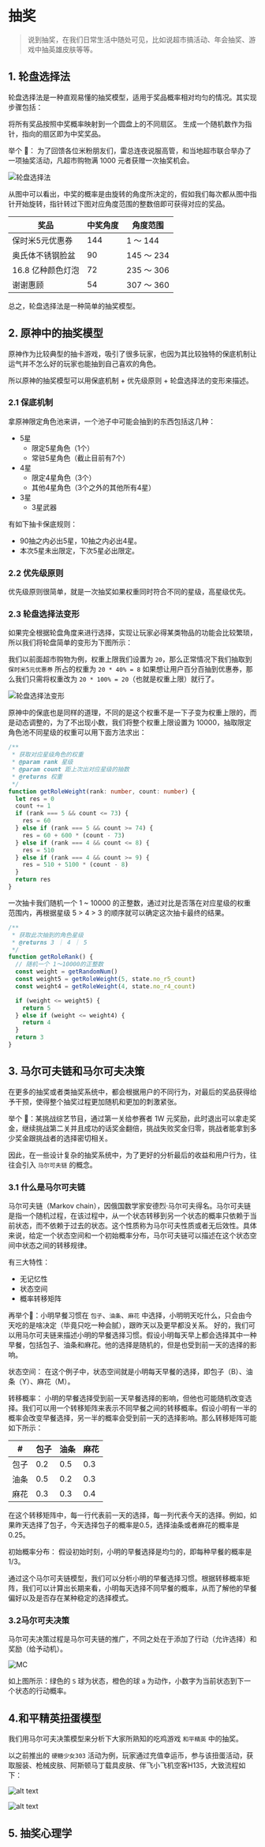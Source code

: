 # 抽奖

> 说到抽奖，在我们日常生活中随处可见，比如说超市搞活动、年会抽奖、游戏中抽英雄皮肤等等。

## 1. 轮盘选择法

轮盘选择法是一种直观易懂的抽奖模型，适用于奖品概率相对均匀的情况。其实现步骤包括：

将所有奖品按照中奖概率映射到一个圆盘上的不同扇区。
生成一个随机数作为指针，指向的扇区即为中奖奖品。

举个 🌰： 为了回馈各位米粉朋友们，雷总连夜说服高管，和当地超市联合举办了一项抽奖活动，凡超市购物满 1000 元者获赠一次抽奖机会。

![轮盘选择法](wheel.png)

从图中可以看出，中奖的概率是由旋转的角度所决定的，假如我们每次都从图中指针开始旋转，指针转过下图对应角度范围的整数倍即可获得对应的奖品。

| 奖品              | 中奖角度 | 角度范围   |
| ----------------- | -------- | ---------- |
| 保时米5元优惠券   | 144      | 1 ～ 144   |
| 奥氏体不锈钢脸盆  | 90       | 145 ～ 234 |
| 16.8 亿种颜色灯泡 | 72       | 235 ～ 306 |
| 谢谢惠顾          | 54       | 307 ～ 360 |

总之，轮盘选择法是一种简单的抽奖模型。

## 2. 原神中的抽奖模型

原神作为比较典型的抽卡游戏，吸引了很多玩家，也因为其比较独特的保底机制让运气并不怎么好的玩家也能抽到自己喜欢的角色。

所以原神的抽奖模型可以用保底机制 + 优先级原则 + 轮盘选择法的变形来描述。

### 2.1 保底机制

拿原神限定角色池来讲，一个池子中可能会抽到的东西包括这几种：

- 5星
  - 限定5星角色（1个）
  - 常驻5星角色（截止目前有7个）
- 4星
  - 限定4星角色（3个）
  - 其他4星角色（3个之外的其他所有4星）
- 3星
  - 3星武器

有如下抽卡保底规则：

- 90抽之内必出5星，10抽之内必出4星。
- 本次5星未出限定，下次5星必出限定。

### 2.2 优先级原则

优先级原则很简单，就是一次抽奖如果权重同时符合不同的星级，高星级优先。

### 2.3 轮盘选择法变形

如果完全根据轮盘角度来进行选择，实现让玩家必得某类物品的功能会比较繁琐，所以我们将轮盘简单的变形为下图所示：

我们以前面超市购物为例，权重上限我们设置为 `20`，那么正常情况下我们抽取到 `保时米5元优惠券` 所占的权重为 `20 * 40% = 8`
如果想让用户百分百抽到优惠券，那么我们只需将权重改为 `20 * 100% = 20`（也就是权重上限）就行了。

![轮盘选择法变形](wheel-1.png)

原神中的保底也是同样的道理，不同的是这个权重不是一下子变为权重上限的，而是动态调整的，为了不出现小数，我们将整个权重上限设置为 10000，抽取限定角色池不同星级的权重可以用下面方法求出：

```ts
/**
 * 获取对应星级角色的权重
 * @param rank 星级
 * @param count 距上次出对应星级的抽数
 * @returns 权重
 */
function getRoleWeight(rank: number, count: number) {
  let res = 0
  count += 1
  if (rank === 5 && count <= 73) {
    res = 60
  } else if (rank === 5 && count >= 74) {
    res = 60 + 600 * (count - 73)
  } else if (rank === 4 && count <= 8) {
    res = 510
  } else if (rank === 4 && count >= 9) {
    res = 510 + 5100 * (count - 8)
  }
  return res
}
```

一次抽卡我们随机一个 1 ~ 10000 的正整数，通过对比是否落在对应星级的权重范围内，再根据星级 5 > 4 > 3 的顺序就可以确定这次抽卡最终的结果。

```ts
/**
 * 获取此次抽到的角色星级
 * @returns 3 ｜ 4 ｜ 5
 */
function getRoleRank() {
  // 随机一个 1～10000的正整数
  const weight = getRandomNum()
  const weight5 = getRoleWeight(5, state.no_r5_count)
  const weight4 = getRoleWeight(4, state.no_r4_count)

  if (weight <= weight5) {
    return 5
  } else if (weight <= weight4) {
    return 4
  }
  return 3
}
```

## 3. 马尔可夫链和马尔可夫决策

在更多的抽奖或者类抽奖系统中，都会根据用户的不同行为，对最后的奖品获得给予干预，使得整个抽奖过程更加随机和更加的刺激紧张。

举个 🌰：某挑战综艺节目，通过第一关给参赛者 1W 元奖励，此时退出可以拿走奖金，继续挑战第二关并且成功的话奖金翻倍，挑战失败奖金归零，挑战者能拿到多少奖金跟挑战者的选择密切相关。

因此，在一些设计复杂的抽奖系统中，为了更好的分析最后的收益和用户行为，往往会引入 `马尔可夫链` 的概念。

### 3.1 什么是马尔可夫链

马尔可夫链（Markov chain），因俄国数学家安德烈·马尔可夫得名。马尔可夫链是指一个随机过程，在该过程中，从一个状态转移到另一个状态的概率只依赖于当前状态，而不依赖于过去的状态。这个性质称为马尔可夫性质或者无后效性。具体来说，给定一个状态空间和一个初始概率分布，马尔可夫链可以描述在这个状态空间中状态之间的转移规律。

有三大特性：

- 无记忆性
- 状态空间
- 概率转移矩阵

再举个🌰：小明早餐习惯在 `包子`、`油条`、`麻花` 中选择，小明明天吃什么，只会由今天吃的是啥决定（毕竟只吃一种会腻），跟昨天以及更早都没关系。
好的，我们可以用马尔可夫链来描述小明的早餐选择习惯。假设小明每天早上都会选择其中一种早餐，包括包子、油条和麻花。他的选择是随机的，但是也受到前一天的选择的影响。

状态空间： 在这个例子中，状态空间就是小明每天早餐的选择，即包子（B）、油条（Y）、麻花（M）。

转移概率： 小明的早餐选择受到前一天早餐选择的影响，但他也可能随机改变选择。我们可以用一个转移矩阵来表示不同早餐之间的转移概率。假设小明有一半的概率会改变早餐选择，另一半的概率会受到前一天的选择影响。那么转移矩阵可能如下所示：

| #    | 包子 | 油条 | 麻花 |
| ---- | ---- | ---- | ---- |
| 包子 | 0.2  | 0.5  | 0.3  |
| 油条 | 0.5  | 0.2  | 0.3  |
| 麻花 | 0.3  | 0.3  | 0.4  |

在这个转移矩阵中，每一行代表前一天的选择，每一列代表今天的选择。例如，如果昨天选择了包子，今天选择包子的概率是0.5，选择油条或者麻花的概率是0.25。

初始概率分布： 假设初始时刻，小明的早餐选择是均匀的，即每种早餐的概率是1/3。

通过这个马尔可夫链模型，我们可以分析小明的早餐选择习惯。根据转移概率矩阵，我们可以计算出长期来看，小明每天选择不同早餐的概率，从而了解他的早餐偏好以及是否存在某种稳定的选择模式。

### 3.2马尔可夫决策

马尔可夫决策过程是马尔可夫链的推广，不同之处在于添加了行动（允许选择）和奖励（给予动机）。

![MC](mc.png)

如上图所示：绿色的 `S` 球为状态，橙色的球 `a` 为动作，小数字为当前状态到下一个状态的行动概率。

## 4.和平精英扭蛋模型

我们用马尔可夫决策模型来分析下大家所熟知的吃鸡游戏 `和平精英` 中的抽奖。

以之前推出的 `硬糖少女303` 活动为例，玩家通过充值幸运币，参与该扭蛋活动，获取服装、枪械皮肤、阿斯顿马丁载具皮肤、伴飞小飞机空客H135，大致流程如下：

![alt text](gp-1.png)

![alt text](capsule-toys.png)

## 5. 抽奖心理学


